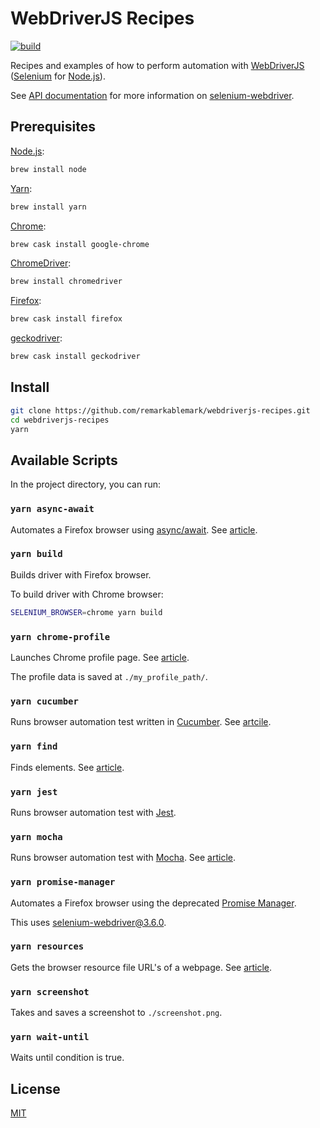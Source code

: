 # WebDriverJS Recipes

[![build](https://github.com/remarkablemark/webdriverjs-recipes/actions/workflows/build.yml/badge.svg)](https://github.com/remarkablemark/webdriverjs-recipes/actions/workflows/build.yml)

Recipes and examples of how to perform automation with [WebDriverJS](https://github.com/SeleniumHQ/selenium/wiki/WebDriverJs) ([Selenium](https://www.selenium.dev/) for [Node.js](https://nodejs.org/)).

See [API documentation](https://www.selenium.dev/selenium/docs/api/javascript/index.html) for more information on [selenium-webdriver](https://www.npmjs.com/package/selenium-webdriver).

## Prerequisites

[Node.js](https://nodejs.org/en/download/):

```sh
brew install node
```

[Yarn](https://classic.yarnpkg.com/en/docs/install/#mac-stable):

```sh
brew install yarn
```

[Chrome](https://www.google.com/chrome/):

```sh
brew cask install google-chrome
```

[ChromeDriver](https://chromedriver.chromium.org/downloads):

```sh
brew install chromedriver
```

[Firefox](https://www.mozilla.org/en-US/firefox/new/):

```sh
brew cask install firefox
```

[geckodriver](https://github.com/mozilla/geckodriver/releases):

```sh
brew cask install geckodriver
```

## Install

```sh
git clone https://github.com/remarkablemark/webdriverjs-recipes.git
cd webdriverjs-recipes
yarn
```

## Available Scripts

In the project directory, you can run:

### `yarn async-await`

Automates a Firefox browser using [async/await](https://javascript.info/async-await). See [article](https://b.remarkabl.org/34tlEFy).

### `yarn build`

Builds driver with Firefox browser.

To build driver with Chrome browser:

```sh
SELENIUM_BROWSER=chrome yarn build
```

### `yarn chrome-profile`

Launches Chrome profile page. See [article](https://b.remarkabl.org/2PcaLmy).

The profile data is saved at `./my_profile_path/`.

### `yarn cucumber`

Runs browser automation test written in [Cucumber](https://github.com/cucumber/cucumber-js). See [artcile](https://b.remarkabl.org/34pXj3b).

### `yarn find`

Finds elements. See [article](https://b.remarkabl.org/3dcXiCT).

### `yarn jest`

Runs browser automation test with [Jest](https://jestjs.io/).

### `yarn mocha`

Runs browser automation test with [Mocha](https://mochajs.org/). See [article](https://b.remarkabl.org/2bbW9M2).

### `yarn promise-manager`

Automates a Firefox browser using the deprecated [Promise Manager](https://github.com/SeleniumHQ/selenium/wiki/WebDriverJs).

This uses [selenium-webdriver@3.6.0](https://www.npmjs.com/package/selenium-webdriver/v/3.6.0).

### `yarn resources`

Gets the browser resource file URL's of a webpage. See [article](https://b.remarkabl.org/39OCH7f).

### `yarn screenshot`

Takes and saves a screenshot to `./screenshot.png`.

### `yarn wait-until`

Waits until condition is true.

## License

[MIT](LICENSE)
